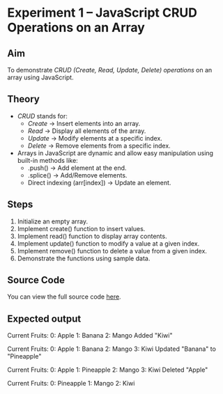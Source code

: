 # Experiment 1 – JavaScript CRUD Operations on an Array

## Aim
To demonstrate *CRUD (Create, Read, Update, Delete) operations* on an array using JavaScript.

## Theory
- *CRUD* stands for:
  - *Create* → Insert elements into an array.
  - *Read* → Display all elements of the array.
  - *Update* → Modify elements at a specific index.
  - *Delete* → Remove elements from a specific index.
- Arrays in JavaScript are dynamic and allow easy manipulation using built-in methods like:
  - .push() → Add element at the end.
  - .splice() → Add/Remove elements.
  - Direct indexing (arr[index]) → Update an element.

## Steps
1. Initialize an empty array.
2. Implement create() function to insert values.
3. Implement read() function to display array contents.
4. Implement update() function to modify a value at a given index.
5. Implement remove() function to delete a value from a given index.
6. Demonstrate the functions using sample data.

## Source Code
You can view the full source code [here](./crud.js).

## Expected output
Current Fruits:
0: Apple
1: Banana
2: Mango
Added "Kiwi"

Current Fruits:
0: Apple
1: Banana
2: Mango
3: Kiwi
Updated "Banana" to "Pineapple"

Current Fruits:
0: Apple
1: Pineapple
2: Mango
3: Kiwi
Deleted "Apple"

Current Fruits:
0: Pineapple
1: Mango
2: Kiwi